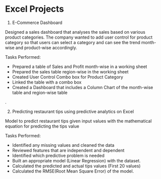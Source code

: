 # Excel Projects

1) E-Commerce Dashboard

Designed a sales dashboard that analyses the sales based on various product categories. The company wanted to add user control for product category so that users can select a category and can see the trend month-wise and product-wise accordingly.

Tasks Performed:
- Prepared a table of Sales and Profit month-wise in a working sheet
- Prepared the sales table region-wise in the working sheet
- Created User Control Combo box for Product Category
- Linked the table with a combo box
- Created a Dashboard that includes a Column Chart of the month-wise table and region-wise table

.

2) Predicting restaurant tips using predictive analytics on Excel

Model to predict restaurant tips given input values with the mathematical equation for predicting the tips value

Tasks Performed:
- Identified any missing values and cleaned the data
- Reviewed features that are independent and dependent
- Identified which predictive problem is needed
- Built an appropriate model (Linear Regression) with the dataset. 
- Calculated the predicted and actual tips values (First 20 values)
- Calculated the RMSE(Root Mean Square Error) of the model.
